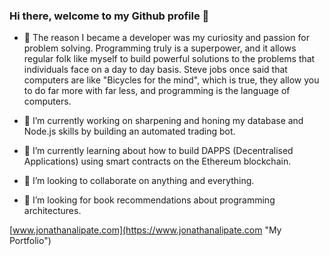 ### Hi there, welcome to my Github profile 👋

- 🚶 The reason I became a developer was my curiosity and passion for problem solving. Programming truly is a superpower, and it allows regular folk like myself to build powerful solutions to the problems that individuals face on a day to day basis. Steve jobs once said that computers are like "Bicycles for the mind", which is true, they allow you to do far more with far less, and programming is the language of computers.

- 🔭 I’m currently working on sharpening and honing my database and Node.js skills by building an automated trading bot.

- 🌱 I’m currently learning about how to build DAPPS (Decentralised Applications) using smart contracts on the Ethereum blockchain.

- 👯 I’m looking to collaborate on anything and everything.

- 🤔 I’m looking for book recommendations about programming architectures.

[www.jonathanalipate.com](https://www.jonathanalipate.com "My Portfolio")
